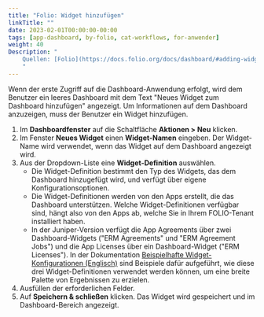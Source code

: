 ```yaml
---
title: "Folio: Widget hinzufügen"
linkTitle: ""
date: 2023-02-01T00:00:00-00:00
tags: [app-dashboard, by-folio, cat-workflows, for-anwender]
weight: 40
Description: "
    Quellen: [Folio](https://docs.folio.org/docs/dashboard/#adding-widgets) & [GBV](https://info.gbv.de/pages/viewpage.action?pageId=851935508)
    "
---
```


Wenn der erste Zugriff auf die Dashboard-Anwendung erfolgt, wird dem Benutzer ein leeres Dashboard mit dem Text "Neues Widget zum Dashboard hinzufügen" angezeigt. Um Informationen auf dem Dashboard anzuzeigen, muss der Benutzer ein Widget hinzufügen.

1.  Im **Dashboardfenster** auf die Schaltfläche **Aktionen > Neu** klicken.
2.  Im Fenster **Neues Widget** einen **Widget-Namen** eingeben. Der Widget-Name wird verwendet, wenn das Widget auf dem Dashboard angezeigt wird.
3.  Aus der Dropdown-Liste eine **Widget-Definition** auswählen.
    -   Die Widget-Definition bestimmt den Typ des Widgets, das dem Dashboard hinzugefügt wird, und verfügt über eigene Konfigurationsoptionen.
    -   Die Widget-Definitionen werden von den Apps erstellt, die das Dashboard unterstützen. Welche Widget-Definitionen verfügbar sind, hängt also von den Apps ab, welche Sie in Ihrem FOLIO-Tenant installiert haben.
    -   In der Juniper-Version verfügt die App Agreements über zwei Dashboard-Widgets ("ERM Agreements" und "ERM Agreement Jobs") und die App Licenses über ein Dashboard-Widget ("ERM Licenses"). In der Dokumentation [Beispielhafte Widget-Konfigurationen (Englisch)](https://wiki.folio.org/display/FOLIOtips/Example+widget+configurations) sind Beispiele dafür aufgeführt, wie diese drei Widget-Definitionen verwendet werden können, um eine breite Palette von Ergebnissen zu erzielen.
4.  Ausfüllen der erforderlichen Felder.
5.  Auf **Speichern & schließen** klicken. Das Widget wird gespeichert und im Dashboard-Bereich angezeigt.
